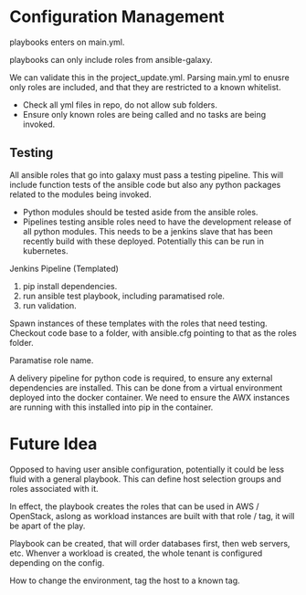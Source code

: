 # Configuration Management

playbooks enters on main.yml.

playbooks can only include roles from ansible-galaxy.

We can validate this in the project_update.yml. Parsing main.yml to enusre only roles are included, and that they are restricted to a known whitelist.

- Check all yml files in repo, do not allow sub folders.
- Ensure only known roles are being called and no tasks are being invoked.

## Testing

All ansible roles that go into galaxy must pass a testing pipeline. This will include function tests of the ansible code but also any python packages related to the modules being invoked.

- Python modules should be tested aside from the ansible roles.
- Pipelines testing ansible roles need to have the development release of all python modules. This needs to be a jenkins slave that has been recently build with these deployed. Potentially this can be run in kubernetes.

Jenkins Pipeline (Templated)

1. pip install dependencies.
2. run ansible test playbook, including paramatised role.
3. run validation.

Spawn instances of these templates with the roles that need testing. Checkout code base to a folder, with ansible.cfg pointing to that as the roles folder.

Paramatise role name.

A delivery pipeline for python code is required, to ensure any external dependencies are installed. This can be done from a virtual environment deployed into the docker container. We need to ensure the AWX instances are running with this installed into pip in the container.

# Future Idea

Opposed to having user ansible configuration, potentially it could be less fluid with a general playbook. This can define host selection groups and roles associated with it.

In effect, the playbook creates the roles that can be used in AWS / OpenStack, aslong as workload instances are built with that role / tag, it will be apart of the play.

Playbook can be created, that will order databases first, then web servers, etc. Whenver a workload is created, the whole tenant is configured depending on the config.

How to change the environment, tag the host to a known tag.